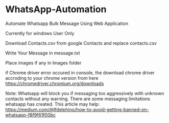 # WhatsApp-Automation
Automate Whatsapp Bulk Message Using Web Application

Currently for windows User Only

Download Contacts.csv from google Contacts and replace contacts.csv

Write Your Message in message.txt

Place images if any in Images folder

if Chrome driver error occured in console, the download chrome driver accroding to your chrome version from here
https://chromedriver.chromium.org/downloads

Note: Whatsapp will block you if messaging too aggressively with unknown contacts without any warning. There are some messaging limitations whatsapp has created. 
This article may help: https://medium.com/@lfdelphino/how-to-avoid-getting-banned-on-whatsapp-f8f9f61f00bc

